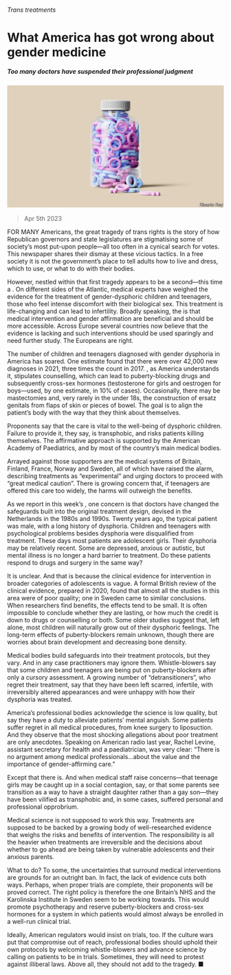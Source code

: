 ###### Trans treatments

# What America has got wrong about gender medicine 

##### Too many doctors have suspended their professional judgment 

![image](images/20230408_LDD002.jpg) 

> Apr 5th 2023 

FOR MANY Americans, the great tragedy of trans rights is the story of how Republican governors and state legislatures are stigmatising some of society’s most put-upon people—all too often in a cynical search for votes. This newspaper shares their dismay at these vicious tactics. In a free society it is not the government’s place to tell adults how to live and dress, which  to use, or what to do with their bodies.

However, nestled within that first tragedy appears to be a second—this time a . On different sides of the Atlantic, medical experts have weighed the evidence for the treatment of gender-dysphoric children and teenagers, those who feel intense discomfort with their biological sex. This treatment is life-changing and can lead to infertility. Broadly speaking, the  is that medical intervention and gender affirmation are beneficial and should be more accessible. Across Europe several countries now believe that the evidence is lacking and such interventions should be used sparingly and need further study. The Europeans are right.

The number of children and teenagers diagnosed with gender dysphoria in America has soared. One estimate found that there were over 42,000 new diagnoses in 2021, three times the count in 2017. , as America understands it, stipulates counselling, which can lead to puberty-blocking drugs and subsequently cross-sex hormones (testosterone for girls and oestrogen for boys—used, by one estimate, in 10% of cases). Occasionally, there may be mastectomies and, very rarely in the under 18s, the construction of ersatz genitals from flaps of skin or pieces of bowel. The goal is to align the patient’s body with the way that they think about themselves.

Proponents say that the care is vital to the well-being of dysphoric children. Failure to provide it, they say, is transphobic, and risks patients killing themselves. The affirmative approach is supported by the American Academy of Paediatrics, and by most of the country’s main medical bodies.

Arrayed against those supporters are the medical systems of Britain, Finland, France, Norway and Sweden, all of which have raised the alarm, describing treatments as “experimental” and urging doctors to proceed with “great medical caution”. There is growing concern that, if teenagers are offered this care too widely, the harms will outweigh the benefits. 

As we report in this week’s , one concern is that doctors have changed the safeguards built into the original treatment design, devised in the Netherlands in the 1980s and 1990s. Twenty years ago, the typical patient was male, with a long history of dysphoria. Children and teenagers with psychological problems besides dysphoria were disqualified from treatment. These days most patients are adolescent girls. Their dysphoria may be relatively recent. Some are depressed, anxious or autistic, but mental illness is no longer a hard barrier to treatment. Do these patients respond to drugs and surgery in the same way?

It is unclear. And that is because the clinical evidence for intervention in broader categories of adolescents is vague. A formal British review of the clinical evidence, prepared in 2020, found that almost all the studies in this area were of poor quality; one in Sweden came to similar conclusions. When researchers find benefits, the effects tend to be small. It is often impossible to conclude whether they are lasting, or how much the credit is down to drugs or counselling or both. Some older studies suggest that, left alone, most children will naturally grow out of their dysphoric feelings. The long-term effects of puberty-blockers remain unknown, though there are worries about brain development and decreasing bone density. 

Medical bodies build safeguards into their treatment protocols, but they vary. And in any case practitioners may ignore them. Whistle-blowers say that some children and teenagers are being put on puberty-blockers after only a cursory assessment. A growing number of “detransitioners”, who regret their treatment, say that they have been left scarred, infertile, with irreversibly altered appearances and were unhappy with how their dysphoria was treated. 

America’s professional bodies acknowledge the science is low quality, but say they have a duty to alleviate patients’ mental anguish. Some patients suffer regret in all medical procedures, from knee surgery to liposuction. And they observe that the most shocking allegations about poor treatment are only anecdotes. Speaking on American radio last year, Rachel Levine, assistant secretary for health and a paediatrician, was very clear: “There is no argument among medical professionals…about the value and the importance of gender-affirming care.”

Except that there is. And when medical staff raise concerns—that teenage girls may be caught up in a social contagion, say, or that some parents see transition as a way to have a straight daughter rather than a gay son—they have been vilified as transphobic and, in some cases, suffered personal and professional opprobrium. 

Medical science is not supposed to work this way. Treatments are supposed to be backed by a growing body of well-researched evidence that weighs the risks and benefits of intervention. The responsibility is all the heavier when treatments are irreversible and the decisions about whether to go ahead are being taken by vulnerable adolescents and their anxious parents. 

What to do? To some, the uncertainties that surround medical interventions are grounds for an outright ban. In fact, the lack of evidence cuts both ways. Perhaps, when proper trials are complete, their proponents will be proved correct. The right policy is therefore the one Britain’s NHS and the Karolinska Institute in Sweden seem to be working towards. This would promote psychotherapy and reserve puberty-blockers and cross-sex hormones for a system in which patients would almost always be enrolled in a well-run clinical trial. 

Ideally, American regulators would insist on trials, too. If the culture wars put that compromise out of reach, professional bodies should uphold their own protocols by welcoming whistle-blowers and advance science by calling on patients to be in trials. Sometimes, they will need to protest against illiberal laws. Above all, they should not add to the tragedy. ■


